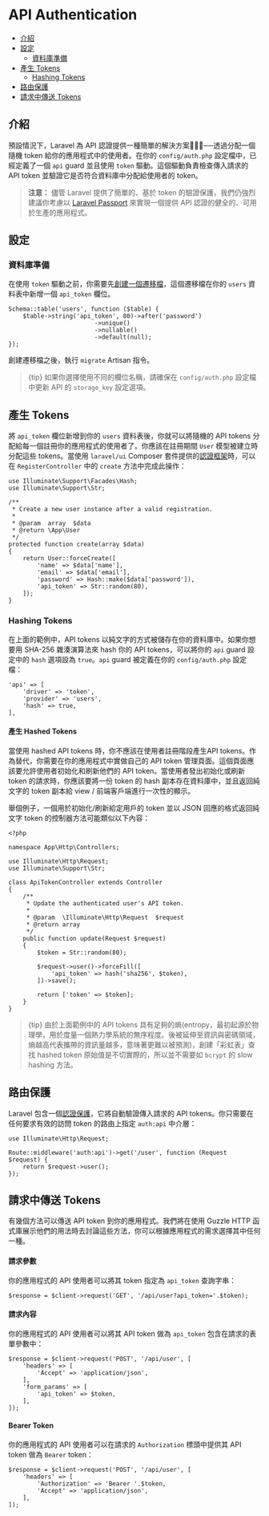 # API Authentication

- [介紹](#introduction)
- [設定](#configuration)
    - [資料庫準備](#database-preparation)
- [產生 Tokens](#generating-tokens)
    - [Hashing Tokens](#hashing-tokens)
- [路由保護](#protecting-routes)
- [請求中傳送 Tokens](#passing-tokens-in-requests)

<a name="introduction"></a>
## 介紹

預設情況下，Laravel 為 API 認證提供一種簡單的解決方案──透過分配一個隨機 token 給你的應用程式中的使用者。在你的 `config/auth.php` 設定檔中，已經定義了一個 `api` guard 並且使用 `token` 驅動。這個驅動負責檢查傳入請求的 API token 並驗證它是否符合資料庫中分配給使用者的 token。

> **注意：** 儘管 Laravel 提供了簡單的、基於 token 的驗證保護，我們仍強烈建議你考慮以 [Laravel Passport](/docs/{{version}}/passport) 來實現一個提供 API 認證的健全的、可用於生產的應用程式。

<a name="configuration"></a>
## 設定

<a name="database-preparation"></a>
### 資料庫準備

在使用 `token` 驅動之前，你需要先[創建一個遷移檔](/docs/{{version}}/migrations)，這個遷移檔在你的 `users` 資料表中新增一個 `api_token` 欄位。

    Schema::table('users', function ($table) {
        $table->string('api_token', 80)->after('password')
                            ->unique()
                            ->nullable()
                            ->default(null);
    });

創建遷移檔之後，執行 `migrate` Artisan 指令。

> {tip} 如果你選擇使用不同的欄位名稱，請確保在 `config/auth.php` 設定檔中更新 API 的 `storage_key` 設定選項。

<a name="generating-tokens"></a>
## 產生 Tokens

將 `api_token` 欄位新增到你的 `users` 資料表後，你就可以將隨機的 API tokens 分配給每一個註冊你的應用程式的使用者了。你應該在註冊期間 `User` 模型被建立時分配這些 tokens。當使用 `laravel/ui` Composer 套件提供的[認證框架](/docs/{{version}}/authentication#authentication-quickstart)時，可以在 `RegisterController` 中的 `create` 方法中完成此操作：

    use Illuminate\Support\Facades\Hash;
    use Illuminate\Support\Str;

    /**
     * Create a new user instance after a valid registration.
     *
     * @param  array  $data
     * @return \App\User
     */
    protected function create(array $data)
    {
        return User::forceCreate([
            'name' => $data['name'],
            'email' => $data['email'],
            'password' => Hash::make($data['password']),
            'api_token' => Str::random(80),
        ]);
    }

<a name="hashing-tokens"></a>
### Hashing Tokens

在上面的範例中，API tokens 以純文字的方式被儲存在你的資料庫中。如果你想要用 SHA-256 雜湊演算法來 hash 你的 API tokens，可以將你的 `api` guard 設定中的 `hash` 選項設為 `true`。`api` guard 被定義在你的 `config/auth.php` 設定檔：

    'api' => [
        'driver' => 'token',
        'provider' => 'users',
        'hash' => true,
    ],

#### 產生 Hashed Tokens

當使用 hashed API tokens 時，你不應該在使用者註冊階段產生API tokens。作為替代，你需要在你的應用程式中實做自己的 API token 管理頁面。這個頁面應該要允許使用者初始化和刷新他們的 API token。當使用者發出初始化或刷新 token 的請求時，你應該要將一份 token 的 hash 副本存在資料庫中，並且返回純文字的 token 副本給 view / 前端客戶端進行一次性的顯示。

舉個例子，一個用於初始化/刷新給定用戶的 token 並以 JSON 回應的格式返回純文字 token 的控制器方法可能類似以下內容：

    <?php

    namespace App\Http\Controllers;

    use Illuminate\Http\Request;
    use Illuminate\Support\Str;

    class ApiTokenController extends Controller
    {
        /**
         * Update the authenticated user's API token.
         *
         * @param  \Illuminate\Http\Request  $request
         * @return array
         */
        public function update(Request $request)
        {
            $token = Str::random(80);

            $request->user()->forceFill([
                'api_token' => hash('sha256', $token),
            ])->save();

            return ['token' => $token];
        }
    }

> {tip} 由於上面範例中的 API tokens 具有足夠的熵(entropy，最初起源於物理學，用於度量一個熱力學系統的無序程度。後被延伸至資訊與密碼領域，熵越高代表攜帶的資訊量越多，意味著更難以被預測)，創建「彩虹表」查找 hashed token 原始值是不切實際的，所以並不需要如 `bcrypt` 的 slow hashing 方法。

<a name="protecting-routes"></a>
## 路由保護

Laravel 包含一個[認證保護](/docs/{{version}}/authentication#adding-custom-guards)，它將自動驗證傳入請求的 API tokens。你只需要在任何要求有效的訪問 token 的路由上指定 `auth:api` 中介層：

    use Illuminate\Http\Request;

    Route::middleware('auth:api')->get('/user', function (Request $request) {
        return $request->user();
    });

<a name="passing-tokens-in-requests"></a>
## 請求中傳送 Tokens

有幾個方法可以傳送 API token 到你的應用程式。我們將在使用 Guzzle HTTP 函式庫展示他們的用法時去討論這些方法，你可以根據應用程式的需求選擇其中任何一種。

#### 請求參數

你的應用程式的 API 使用者可以將其 token 指定為 `api_token` 查詢字串：

    $response = $client->request('GET', '/api/user?api_token='.$token);

#### 請求內容

你的應用程式的 API 使用者可以將其 API token 做為 `api_token` 包含在請求的表單參數中：

    $response = $client->request('POST', '/api/user', [
        'headers' => [
            'Accept' => 'application/json',
        ],
        'form_params' => [
            'api_token' => $token,
        ],
    ]);

#### Bearer Token

你的應用程式的 API 使用者可以在請求的 `Authorization` 標頭中提供其 API token 做為 `Bearer` token：

    $response = $client->request('POST', '/api/user', [
        'headers' => [
            'Authorization' => 'Bearer '.$token,
            'Accept' => 'application/json',
        ],
    ]);